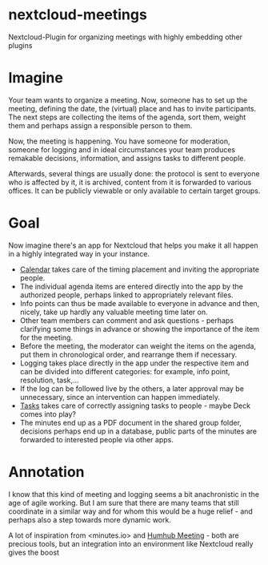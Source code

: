# nextcloud-meetings
Nextcloud-Plugin for organizing meetings with highly embedding other plugins

# Imagine
Your team wants to organize a meeting. Now, someone has to set up the meeting, defining the date, the (virtual) place and has to invite participants. The next steps are collecting the items of the agenda, sort them, weight them and perhaps assign a responsible person to them. 

Now, the meeting is happening. You have someone for moderation, someone for logging and in ideal circumstances your team produces remakable decisions, information, and assigns tasks to different people. 

Afterwards, several things are usually done: the protocol is sent to everyone who is affected by it, it is archived, content from it is forwarded to various offices. It can be publicly viewable or only available to certain target groups.  

# Goal
Now imagine there's an app for Nextcloud that helps you make it all happen in a highly integrated way in your instance. 

- [Calendar](https://github.com/nextcloud/calendar) takes care of the timing placement and inviting the appropriate people. 
- The individual agenda items are entered directly into the app by the authorized people, perhaps linked to appropriately relevant files.
- Info points can thus be made available to everyone in advance and then, nicely, take up hardly any valuable meeting time later on.
- Other team members can comment and ask questions - perhaps clarifying some things in advance or showing the importance of the item for the meeting.
- Before the meeting, the moderator can weight the items on the agenda, put them in chronological order, and rearrange them if necessary. 
- Logging takes place directly in the app under the respective item and can be divided into different categories: for example, info point, resolution, task,... 
- If the log can be followed live by the others, a later approval may be unnecessary, since an intervention can happen immediately.  
- [Tasks](https://github.com/nextcloud/tasks) takes care of correctly assigning tasks to people - maybe Deck comes into play?
- The minutes end up as a PDF document in the shared group folder, decisions perhaps end up in a database, public parts of the minutes are forwarded to interested people via other apps.

# Annotation
I know that this kind of meeting and logging seems a bit anachronistic in the age of agile working. But I am sure that there are many teams that still coordinate in a similar way and for whom this would be a huge relief - and perhaps also a step towards more dynamic work. 

A lot of inspiration from <minutes.io> and [Humhub Meeting](https://www.humhub.com/de/marketplace/meeting/) - both are precious tools, but an integration into an environment like Nextcloud really gives the boost
